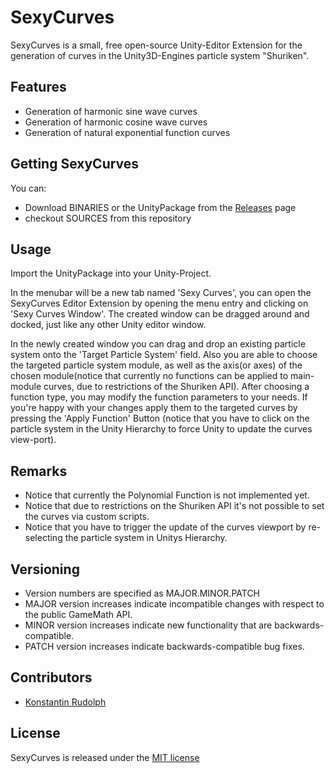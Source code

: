 # SexyCurves

SexyCurves is a small, free open-source Unity-Editor Extension for the generation of curves in the Unity3D-Engines particle system "Shuriken".

## Features

* Generation of harmonic sine wave curves
* Generation of harmonic cosine wave curves
* Generation of natural exponential function curves

## Getting SexyCurves

You can:

* Download BINARIES or the UnityPackage from the [Releases](https://github.com/KonstantinRudolph/SexyCurves/releases) page
* checkout SOURCES from this repository

## Usage

Import the UnityPackage into your Unity-Project.

In the menubar will be a new tab named 'Sexy Curves', you can open the SexyCurves Editor Extension by opening the menu entry and clicking on 'Sexy Curves Window'.
The created window can be dragged around and docked, just like any other Unity editor window.

In the newly created window you can drag and drop an existing particle system onto the 'Target Particle System' field.
Also you are able to choose the targeted particle system module, as well as the axis(or axes) of the chosen module(notice that currently no functions can be applied to main-module curves, due to restrictions of the Shuriken API).
After choosing a function type, you may modify the function parameters to your needs.
If you're happy with your changes apply them to the targeted curves by pressing the 'Apply Function' Button (notice that you have to click on the particle system in the Unity Hierarchy to force Unity to update the curves view-port).

## Remarks

* Notice that currently the Polynomial Function is not implemented yet.
* Notice that due to restrictions on the Shuriken API it's not possible to set the curves via custom scripts.
* Notice that you have to trigger the update of the curves viewport by re-selecting the particle system in Unitys Hierarchy.

## Versioning

* Version numbers are specified as MAJOR.MINOR.PATCH
* MAJOR version increases indicate incompatible changes with respect to the public GameMath API.
* MINOR version increases indicate new functionality that are backwards-compatible.
* PATCH version increases indicate backwards-compatible bug fixes.

## Contributors

* [Konstantin Rudolph](https://github.com/KonstantinRudolph)

## License

SexyCurves is released under the [MIT license](https://github.com/KonstantinRudolph/SexyCurves/blob/master/LICENSE)